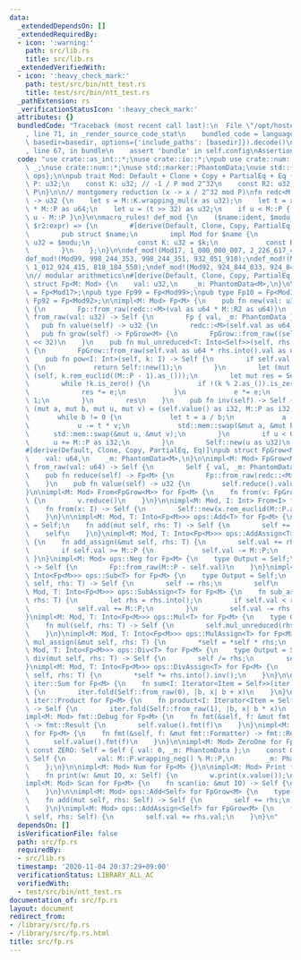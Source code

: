 ```yaml
---
data:
  _extendedDependsOn: []
  _extendedRequiredBy:
  - icon: ':warning:'
    path: src/lib.rs
    title: src/lib.rs
  _extendedVerifiedWith:
  - icon: ':heavy_check_mark:'
    path: test/src/bin/ntt_test.rs
    title: test/src/bin/ntt_test.rs
  _pathExtension: rs
  _verificationStatusIcon: ':heavy_check_mark:'
  attributes: {}
  bundledCode: "Traceback (most recent call last):\n  File \"/opt/hostedtoolcache/Python/3.9.0/x64/lib/python3.9/site-packages/onlinejudge_verify/documentation/build.py\"\
    , line 71, in _render_source_code_stat\n    bundled_code = language.bundle(stat.path,\
    \ basedir=basedir, options={'include_paths': [basedir]}).decode()\n  File \"/opt/hostedtoolcache/Python/3.9.0/x64/lib/python3.9/site-packages/onlinejudge_verify/languages/user_defined.py\"\
    , line 67, in bundle\n    assert 'bundle' in self.config\nAssertionError\n"
  code: "use crate::as_int::*;\nuse crate::io::*;\npub use crate::num::ZeroOne as\
    \ _;\nuse crate::num::*;\nuse std::marker::PhantomData;\nuse std::{fmt, iter,\
    \ ops};\n\npub trait Mod: Default + Clone + Copy + PartialEq + Eq {\n    const\
    \ P: u32;\n    const K: u32; // -1 / P mod 2^32\n    const R2: u32; // 2^64 mod\
    \ P\n}\n\n// montgomery reduction (x -> x / 2^32 mod P)\nfn redc<M: Mod>(x: u64)\
    \ -> u32 {\n    let s = M::K.wrapping_mul(x as u32);\n    let t = x + s as u64\
    \ * M::P as u64;\n    let u = (t >> 32) as u32;\n    if u < M::P { u } else {\
    \ u - M::P }\n}\n\nmacro_rules! def_mod {\n    ($name:ident, $modu:expr, $k:expr,\
    \ $r2:expr) => {\n        #[derive(Default, Clone, Copy, PartialEq, Eq, Debug)]\n\
    \        pub struct $name;\n        impl Mod for $name {\n            const P:\
    \ u32 = $modu;\n            const K: u32 = $k;\n            const R2: u32 = $r2;\n\
    \        }\n    };\n}\n\ndef_mod!(Mod17, 1_000_000_007, 2_226_617_417, 582_344_008);\n\
    def_mod!(Mod99, 998_244_353, 998_244_351, 932_051_910);\ndef_mod!(Mod10, 1_012_924_417,\
    \ 1_012_924_415, 818_184_550);\ndef_mod!(Mod92, 924_844_033, 924_844_031, 404_973_864);\n\
    \n// modular arithmetics\n#[derive(Default, Clone, Copy, PartialEq, Eq)]\npub\
    \ struct Fp<M: Mod> {\n    val: u32,\n    _m: PhantomData<M>,\n}\n\npub type Fp17\
    \ = Fp<Mod17>;\npub type Fp99 = Fp<Mod99>;\npub type Fp10 = Fp<Mod10>;\npub type\
    \ Fp92 = Fp<Mod92>;\n\nimpl<M: Mod> Fp<M> {\n    pub fn new(val: u32) -> Self\
    \ {\n        Fp::from_raw(redc::<M>(val as u64 * M::R2 as u64))\n    }\n    fn\
    \ from_raw(val: u32) -> Self {\n        Fp { val, _m: PhantomData }\n    }\n \
    \   pub fn value(self) -> u32 {\n        redc::<M>(self.val as u64)\n    }\n \
    \   pub fn grow(self) -> FpGrow<M> {\n        FpGrow::from_raw((self.val as u64)\
    \ << 32)\n    }\n    pub fn mul_unreduced<T: Into<Self>>(self, rhs: T) -> FpGrow<M>\
    \ {\n        FpGrow::from_raw(self.val as u64 * rhs.into().val as u64)\n    }\n\
    \    pub fn pow<I: Int>(self, k: I) -> Self {\n        if self.val == 0 && k.is_zero()\
    \ {\n            return Self::new(1);\n        }\n        let (mut e, mut k) =\
    \ (self, k.rem_euclid((M::P - 1).as_()));\n        let mut res = Self::ONE;\n\
    \        while !k.is_zero() {\n            if !(k % 2.as_()).is_zero() {\n   \
    \             res *= e;\n            }\n            e *= e;\n            k >>=\
    \ 1;\n        }\n        res\n    }\n    pub fn inv(self) -> Self {\n        let\
    \ (mut a, mut b, mut u, mut v) = (self.value() as i32, M::P as i32, 1, 0);\n \
    \       while b != 0 {\n            let t = a / b;\n            a -= t * b;\n\
    \            u -= t * v;\n            std::mem::swap(&mut a, &mut b);\n      \
    \      std::mem::swap(&mut u, &mut v);\n        }\n        if u < 0 {\n      \
    \      u += M::P as i32;\n        }\n        Self::new(u as u32)\n    }\n}\n\n\
    #[derive(Default, Clone, Copy, PartialEq, Eq)]\npub struct FpGrow<M: Mod> {\n\
    \    val: u64,\n    _m: PhantomData<M>,\n}\n\nimpl<M: Mod> FpGrow<M> {\n    fn\
    \ from_raw(val: u64) -> Self {\n        Self { val, _m: PhantomData }\n    }\n\
    \    pub fn reduce(self) -> Fp<M> {\n        Fp::from_raw(redc::<M>(self.val))\n\
    \    }\n    pub fn value(self) -> u32 {\n        self.reduce().value()\n    }\n\
    }\n\nimpl<M: Mod> From<FpGrow<M>> for Fp<M> {\n    fn from(v: FpGrow<M>) -> Self\
    \ {\n        v.reduce()\n    }\n}\n\nimpl<M: Mod, I: Int> From<I> for Fp<M> {\n\
    \    fn from(x: I) -> Self {\n        Self::new(x.rem_euclid(M::P.as_()).as_())\n\
    \    }\n}\n\nimpl<M: Mod, T: Into<Fp<M>>> ops::Add<T> for Fp<M> {\n    type Output\
    \ = Self;\n    fn add(mut self, rhs: T) -> Self {\n        self += rhs;\n    \
    \    self\n    }\n}\nimpl<M: Mod, T: Into<Fp<M>>> ops::AddAssign<T> for Fp<M>\
    \ {\n    fn add_assign(&mut self, rhs: T) {\n        self.val += rhs.into().val;\n\
    \        if self.val >= M::P {\n            self.val -= M::P;\n        }\n   \
    \ }\n}\nimpl<M: Mod> ops::Neg for Fp<M> {\n    type Output = Self;\n    fn neg(self)\
    \ -> Self {\n        Fp::from_raw(M::P - self.val)\n    }\n}\nimpl<M: Mod, T:\
    \ Into<Fp<M>>> ops::Sub<T> for Fp<M> {\n    type Output = Self;\n    fn sub(mut\
    \ self, rhs: T) -> Self {\n        self -= rhs;\n        self\n    }\n}\nimpl<M:\
    \ Mod, T: Into<Fp<M>>> ops::SubAssign<T> for Fp<M> {\n    fn sub_assign(&mut self,\
    \ rhs: T) {\n        let rhs = rhs.into();\n        if self.val < rhs.val {\n\
    \            self.val += M::P;\n        }\n        self.val -= rhs.val;\n    }\n\
    }\nimpl<M: Mod, T: Into<Fp<M>>> ops::Mul<T> for Fp<M> {\n    type Output = Self;\n\
    \    fn mul(self, rhs: T) -> Self {\n        self.mul_unreduced(rhs).reduce()\n\
    \    }\n}\nimpl<M: Mod, T: Into<Fp<M>>> ops::MulAssign<T> for Fp<M> {\n    fn\
    \ mul_assign(&mut self, rhs: T) {\n        *self = *self * rhs;\n    }\n}\nimpl<M:\
    \ Mod, T: Into<Fp<M>>> ops::Div<T> for Fp<M> {\n    type Output = Self;\n    fn\
    \ div(mut self, rhs: T) -> Self {\n        self /= rhs;\n        self\n    }\n\
    }\nimpl<M: Mod, T: Into<Fp<M>>> ops::DivAssign<T> for Fp<M> {\n    fn div_assign(&mut\
    \ self, rhs: T) {\n        *self *= rhs.into().inv();\n    }\n}\n\nimpl<M: Mod>\
    \ iter::Sum for Fp<M> {\n    fn sum<I: Iterator<Item = Self>>(iter: I) -> Self\
    \ {\n        iter.fold(Self::from_raw(0), |b, x| b + x)\n    }\n}\nimpl<M: Mod>\
    \ iter::Product for Fp<M> {\n    fn product<I: Iterator<Item = Self>>(iter: I)\
    \ -> Self {\n        iter.fold(Self::from_raw(1), |b, x| b * x)\n    }\n}\n\n\
    impl<M: Mod> fmt::Debug for Fp<M> {\n    fn fmt(&self, f: &mut fmt::Formatter)\
    \ -> fmt::Result {\n        self.value().fmt(f)\n    }\n}\nimpl<M: Mod> fmt::Display\
    \ for Fp<M> {\n    fn fmt(&self, f: &mut fmt::Formatter) -> fmt::Result {\n  \
    \      self.value().fmt(f)\n    }\n}\n\nimpl<M: Mod> ZeroOne for Fp<M> {\n   \
    \ const ZERO: Self = Self { val: 0, _m: PhantomData };\n    const ONE: Self =\
    \ Self {\n        val: M::P.wrapping_neg() % M::P,\n        _m: PhantomData,\n\
    \    };\n}\n\nimpl<M: Mod> Num for Fp<M> {}\n\nimpl<M: Mod> Print for Fp<M> {\n\
    \    fn print(w: &mut IO, x: Self) {\n        w.print(x.value());\n    }\n}\n\
    impl<M: Mod> Scan for Fp<M> {\n    fn scan(io: &mut IO) -> Self {\n        Self::new(io.scan())\n\
    \    }\n}\n\nimpl<M: Mod> ops::Add<Self> for FpGrow<M> {\n    type Output = Self;\n\
    \    fn add(mut self, rhs: Self) -> Self {\n        self += rhs;\n        self\n\
    \    }\n}\nimpl<M: Mod> ops::AddAssign<Self> for FpGrow<M> {\n    fn add_assign(&mut\
    \ self, rhs: Self) {\n        self.val += rhs.val;\n    }\n}\n"
  dependsOn: []
  isVerificationFile: false
  path: src/fp.rs
  requiredBy:
  - src/lib.rs
  timestamp: '2020-11-04 20:37:29+09:00'
  verificationStatus: LIBRARY_ALL_AC
  verifiedWith:
  - test/src/bin/ntt_test.rs
documentation_of: src/fp.rs
layout: document
redirect_from:
- /library/src/fp.rs
- /library/src/fp.rs.html
title: src/fp.rs
---
```

